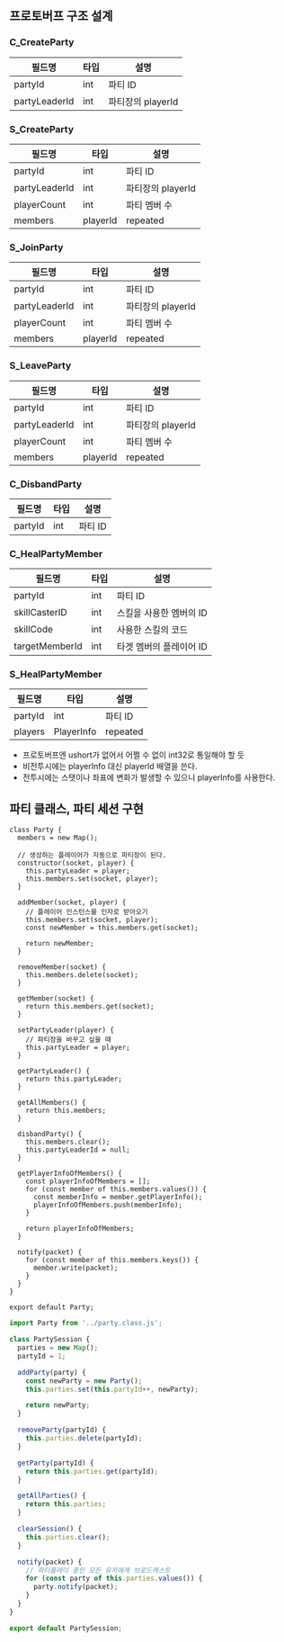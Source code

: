 
## 프로토버프 구조 설계
### C_CreateParty

| 필드명           | 타입  | 설명            |
| ------------- | --- | ------------- |
| partyId       | int | 파티 ID         |
| partyLeaderId | int | 파티장의 playerId |

### S_CreateParty

| 필드명           | 타입       | 설명            |
| ------------- | -------- | ------------- |
| partyId       | int      | 파티 ID         |
| partyLeaderId | int      | 파티장의 playerId |
| playerCount   | int      | 파티 멤버 수       |
| members       | playerId | repeated      |

### S_JoinParty

| 필드명           | 타입       | 설명            |
| ------------- | -------- | ------------- |
| partyId       | int      | 파티 ID         |
| partyLeaderId | int      | 파티장의 playerId |
| playerCount   | int      | 파티 멤버 수       |
| members       | playerId | repeated      |

### S_LeaveParty

| 필드명           | 타입       | 설명            |
| ------------- | -------- | ------------- |
| partyId       | int      | 파티 ID         |
| partyLeaderId | int      | 파티장의 playerId |
| playerCount   | int      | 파티 멤버 수       |
| members       | playerId | repeated      |

### C_DisbandParty

| 필드명     | 타입  | 설명    |
| ------- | --- | ----- |
| partyId | int | 파티 ID |

### C_HealPartyMember

| 필드명            | 타입  | 설명             |
| -------------- | --- | -------------- |
| partyId        | int | 파티 ID          |
| skillCasterID  | int | 스킬을 사용한 멤버의 ID |
| skillCode      | int | 사용한 스킬의 코드     |
| targetMemberId | int | 타겟 멤버의 플레이어 ID |

### S_HealPartyMember

| 필드명           | 타입         | 설명            |
| ------------- | ---------- | ------------- |
| partyId       | int        | 파티 ID         |
| players       | PlayerInfo | repeated      |

- 프로토버프엔 ushort가 없어서 어쩔 수 없이 int32로 통일해야 할 듯
- 비전투시에는 playerInfo 대신 playerId 배열을 쓴다.
- 전투시에는 스탯이나 좌표에 변화가 발생할 수 있으니 playerInfo를 사용한다.

## 파티 클래스, 파티 세션 구현
```JS
class Party {
  members = new Map();

  // 생성하는 플레이어가 자동으로 파티장이 된다.
  constructor(socket, player) {
    this.partyLeader = player;
    this.members.set(socket, player);
  }

  addMember(socket, player) {
    // 플레이어 인스턴스를 인자로 받아오기
    this.members.set(socket, player);
    const newMember = this.members.get(socket);

    return newMember;
  }

  removeMember(socket) {
    this.members.delete(socket);
  }

  getMember(socket) {
    return this.members.get(socket);
  }

  setPartyLeader(player) {
    // 파티장을 바꾸고 싶을 때
    this.partyLeader = player;
  }

  getPartyLeader() {
    return this.partyLeader;
  }

  getAllMembers() {
    return this.members;
  }

  disbandParty() {
    this.members.clear();
    this.partyLeaderId = null;
  }

  getPlayerInfoOfMembers() {
    const playerInfoOfMembers = [];
    for (const member of this.members.values()) {
      const memberInfo = member.getPlayerInfo();
      playerInfoOfMembers.push(memberInfo);
    }

    return playerInfoOfMembers;
  }

  notify(packet) {
    for (const member of this.members.keys()) {
      member.write(packet);
    }
  }
}

export default Party;

```

```js
import Party from '../party.class.js';

class PartySession {
  parties = new Map();
  partyId = 1;

  addParty(party) {
    const newParty = new Party();
    this.parties.set(this.partyId++, newParty);

    return newParty;
  }

  removeParty(partyId) {
    this.parties.delete(partyId);
  }

  getParty(partyId) {
    return this.parties.get(partyId);
  }

  getAllParties() {
    return this.parties;
  }

  clearSession() {
    this.parties.clear();
  }

  notify(packet) {
    // 파티플레이 중인 모든 유저에게 브로드캐스트
    for (const party of this.parties.values()) {
      party.notify(packet);
    }
  }
}

export default PartySession;

```



